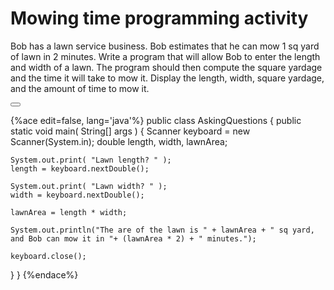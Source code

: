 <!-- djw:done-->

# Mowing time programming activity

Bob has a lawn service business. Bob estimates that he can mow 1 sq yard of lawn in 2 minutes. Write a program that will allow Bob to enter the length and width of a lawn. The program should then compute the square yardage and the time it will take to mow it. Display the length, width, square yardage, and the amount of time to mow it.


<button class="section" target="section1" show="Sample Answer" hide="Hide Answer"></button>

<!--sec data-title="Answer" data-id="section1" data-show=false ces-->
{%ace edit=false, lang='java'%}
public class AskingQuestions
{
  public static void main( String[] args )
  {
    Scanner keyboard = new Scanner(System.in);
    double length, width, lawnArea;

    System.out.print( "Lawn length? " );
    length = keyboard.nextDouble();

    System.out.print( "Lawn width? " );
    width = keyboard.nextDouble();
  
    lawnArea = length * width;

    System.out.println("The are of the lawn is " + lawnArea + " sq yard, and Bob can mow it in "+ (lawnArea * 2) + " minutes.");

    keyboard.close();
  }
}
{%endace%}
<!--endsec-->